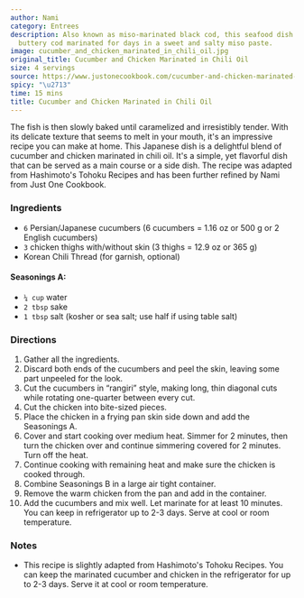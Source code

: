 ```yaml
---
author: Nami
category: Entrees
description: Also known as miso-marinated black cod, this seafood dish features tender,
  buttery cod marinated for days in a sweet and salty miso paste.
image: cucumber_and_chicken_marinated_in_chili_oil.jpg
original_title: Cucumber and Chicken Marinated in Chili Oil
size: 4 servings
source: https://www.justonecookbook.com/cucumber-and-chicken-marinated-in-chili-oil/
spicy: "\u2713"
time: 15 mins
title: Cucumber and Chicken Marinated in Chili Oil
---
```


The fish is then slowly baked until caramelized and irresistibly tender. With its delicate texture that seems to melt in your mouth, it's an impressive recipe you can make at home. This Japanese dish is a delightful blend of cucumber and chicken marinated in chili oil. It's a simple, yet flavorful dish that can be served as a main course or a side dish. The recipe was adapted from Hashimoto's Tohoku Recipes and has been further refined by Nami from Just One Cookbook.

### Ingredients

* `6` Persian/Japanese cucumbers (6 cucumbers = 1.16 oz or 500 g or 2 English cucumbers)
* `3` chicken thighs with/without skin (3 thighs = 12.9 oz or 365 g)
* Korean Chili Thread (for garnish, optional)

#### Seasonings A:

* `¼ cup` water
* `2 tbsp` sake
* `1 tbsp` salt (kosher or sea salt; use half if using table salt)

### Directions

1. Gather all the ingredients.
2. Discard both ends of the cucumbers and peel the skin, leaving some part unpeeled for the look.
3. Cut the cucumbers in “rangiri” style, making long, thin diagonal cuts while rotating one-quarter between every cut.
4. Cut the chicken into bite-sized pieces.
5. Place the chicken in a frying pan skin side down and add the Seasonings A.
6. Cover and start cooking over medium heat. Simmer for 2 minutes, then turn the chicken over and continue simmering covered for 2 minutes. Turn off the heat.
7. Continue cooking with remaining heat and make sure the chicken is cooked through.
8. Combine Seasonings B in a large air tight container.
9. Remove the warm chicken from the pan and add in the container.
10. Add the cucumbers and mix well. Let marinate for at least 10 minutes. You can keep in refrigerator up to 2-3 days. Serve at cool or room temperature.

### Notes

- This recipe is slightly adapted from Hashimoto's Tohoku Recipes. You can keep the marinated cucumber and chicken in the refrigerator for up to 2-3 days. Serve it at cool or room temperature.